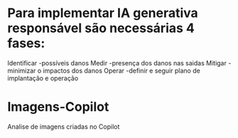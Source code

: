 # Para implementar IA generativa responsável são necessárias 4 fases:

Identificar
-possíveis danos
Medir
-presença dos danos nas saidas
Mitigar
-minimizar o impactos dos danos
Operar
-definir e seguir plano de implantação e operação


# Imagens-Copilot
Analise de imagens criadas no Copilot

